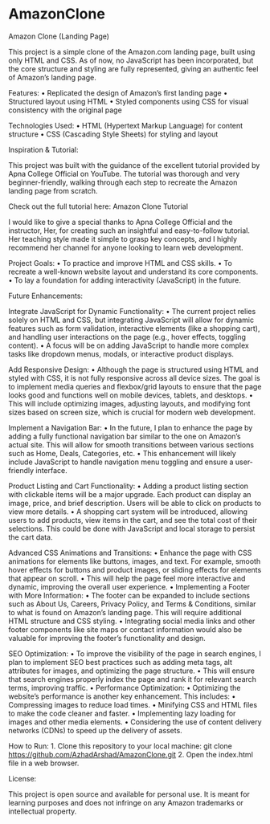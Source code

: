 # AmazonClone
Amazon Clone (Landing Page)

This project is a simple clone of the Amazon.com landing page, built using only HTML and CSS. As of now, no JavaScript has been incorporated, but the core structure and styling are fully represented, giving an authentic feel of Amazon’s landing page.

Features:
	•	Replicated the design of Amazon’s first landing page
	•	Structured layout using HTML
	•	Styled components using CSS for visual consistency with the original page

Technologies Used:
	•	HTML (Hypertext Markup Language) for content structure
	•	CSS (Cascading Style Sheets) for styling and layout

Inspiration & Tutorial:

This project was built with the guidance of the excellent tutorial provided by Apna College Official on YouTube. The tutorial was thorough and very beginner-friendly, walking through each step to recreate the Amazon landing page from scratch.

Check out the full tutorial here: Amazon Clone Tutorial

I would like to give a special thanks to Apna College Official and the instructor, Her, for creating such an insightful and easy-to-follow tutorial. Her teaching style made it simple to grasp key concepts, and I highly recommend her channel for anyone looking to learn web development.

Project Goals:
	•	To practice and improve HTML and CSS skills.
	•	To recreate a well-known website layout and understand its core components.
	•	To lay a foundation for adding interactivity (JavaScript) in the future.

Future Enhancements:

Integrate JavaScript for Dynamic Functionality:
	•	The current project relies solely on HTML and CSS, but integrating JavaScript will allow for dynamic features such as form validation, interactive elements (like a shopping cart), and handling user interactions on the page (e.g., hover effects, toggling content).
	•	A focus will be on adding JavaScript to handle more complex tasks like dropdown menus, modals, or interactive product displays.
 
Add Responsive Design:
	•	Although the page is structured using HTML and styled with CSS, it is not fully responsive across all device sizes. The goal is to implement media queries and flexbox/grid layouts to ensure that the page looks good and functions well on mobile devices, tablets, and desktops.
	•	This will include optimizing images, adjusting layouts, and modifying font sizes based on screen size, which is crucial for modern web development.

Implement a Navigation Bar:
	•	In the future, I plan to enhance the page by adding a fully functional navigation bar similar to the one on Amazon’s actual site. This will allow for smooth transitions between various sections such as Home, Deals, Categories, etc.
	•	This enhancement will likely include JavaScript to handle navigation menu toggling and ensure a user-friendly interface.

Product Listing and Cart Functionality:
	•	Adding a product listing section with clickable items will be a major upgrade. Each product can display an image, price, and brief description. Users will be able to click on products to view more details.
	•	A shopping cart system will be introduced, allowing users to add products, view items in the cart, and see the total cost of their selections. This could be done with JavaScript and local storage to persist the cart data.

Advanced CSS Animations and Transitions:
	•	Enhance the page with CSS animations for elements like buttons, images, and text. For example, smooth hover effects for buttons and product images, or sliding effects for elements that appear on scroll.
	•	This will help the page feel more interactive and dynamic, improving the overall user experience.
	•	Implementing a Footer with More Information:
	•	The footer can be expanded to include sections such as About Us, Careers, Privacy Policy, and Terms & Conditions, similar to what is found on Amazon’s landing page. This will require additional HTML structure and CSS styling.
	•	Integrating social media links and other footer components like site maps or contact information would also be valuable for improving the footer’s functionality and design.

SEO Optimization:
	•	To improve the visibility of the page in search engines, I plan to implement SEO best practices such as adding meta tags, alt attributes for images, and optimizing the page structure.
	•	This will ensure that search engines properly index the page and rank it for relevant search terms, improving traffic.
	•	Performance Optimization:
	•	Optimizing the website’s performance is another key enhancement. This includes:
	•	Compressing images to reduce load times.
	•	Minifying CSS and HTML files to make the code cleaner and faster.
	•	Implementing lazy loading for images and other media elements.
	•	Considering the use of content delivery networks (CDNs) to speed up the delivery of assets.
 
How to Run:
	1.	Clone this repository to your local machine:
 git clone https://github.com/AzhadArshad/AmazonClone.git
 	2.	Open the index.html file in a web browser.

License:

This project is open source and available for personal use. It is meant for learning purposes and does not infringe on any Amazon trademarks or intellectual property.
